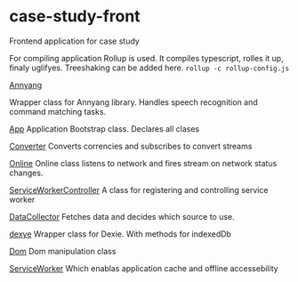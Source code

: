 # case-study-front
Frontend application for case study


For compiling application Rollup is used. It compiles typescript, rolles it up, finaly uglifyes. Treeshaking can be added here. 
`rollup -c rollup-config.js`
 
[Annyang](https://github.com/DatoJanez/case-study-front/master/src/annyang.ts)

Wrapper class for Annyang library. Handles speech recognition and command matching tasks.

[App](https://github.com/DatoJanez/case-study-front/master/src/app.ts)
Application Bootstrap class. Declares all clases

[Converter](https://github.com/DatoJanez/case-study-front/master/src/converter.ts)
Converts correncies and subscribes to convert streams

[Online](https://github.com/DatoJanez/case-study-front/master/src/online.ts)
Online class listens to network and fires stream on network status changes.

[ServiceWorkerController](https://github.com/DatoJanez/case-study-front/master/src/service-worker-controller.ts)
A class for registering and controlling service worker

[DataCollector](https://github.com/DatoJanez/case-study-front/master/src/data-collector.ts)
Fetches data and decides which source to use.

[dexye](https://github.com/DatoJanez/case-study-front/master/src/dexye.ts)
Wrapper class for Dexie. With methods for indexedDb

[Dom](https://github.com/DatoJanez/case-study-front/master/src/dom.ts)
Dom manipulation class

[ServiceWorker](https://github.com/DatoJanez/case-study-front/master/sw/data-synchroniser.service.js)
Which enablas application cache and offline accessebility

